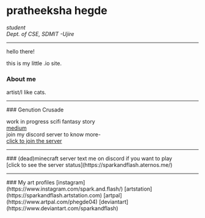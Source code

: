 <h1>pratheeksha hegde</h1>
<i>student</i> <br>
<i>Dept. of CSE, SDMIT -Ujire</i>
<hr>
hello there!

this is my little .io site.

### About me
artist/I like cats.
<hr>
### Genution Crusade

work in progress scifi fantasy story<br> 
[medium](https://medium.com/@pratheeksha)<br>
join my discord server to know more-<br>
[click to join the server](https://discord.gg/pJXNr9e)<br>
<hr>
### (dead)minecraft server 
text me on discord if you want to play<br>
[click to see the server status](https://sparkandflash.aternos.me/)
<hr>
### My art profiles
[instagram](https://www.instagram.com/spark.and.flash/) [artstation](https://sparkandflash.artstation.com) [artpal](https://www.artpal.com/phegde04) [deviantart](https://www.deviantart.com/sparkandflash)
